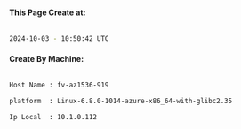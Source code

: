 
   
#### This Page Create at:

```bash

2024-10-03 - 10:50:42 UTC

```

#### Create By Machine:

```bash

Host Name : fv-az1536-919

platform  : Linux-6.8.0-1014-azure-x86_64-with-glibc2.35

Ip Local  : 10.1.0.112

```

